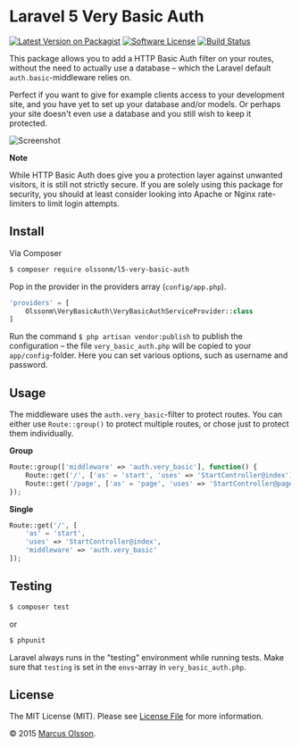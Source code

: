 # Laravel 5 Very Basic Auth

[![Latest Version on Packagist][ico-version]][link-packagist]
[![Software License][ico-license]](LICENSE.md)
[![Build Status][ico-travis]][link-travis]

This package allows you to add a HTTP Basic Auth filter on your routes, without the need to actually use a database – which the Laravel default `auth.basic`-middleware relies on.

Perfect if you want to give for example clients access to your development site, and you have yet to set up your database and/or models. Or perhaps your site doesn't even use a database and you still wish to keep it protected.

![Screenshot](https://cloud.githubusercontent.com/assets/907114/9154094/a34c231a-3e80-11e5-81cc-993b844d6e2f.png)

**Note**

While HTTP Basic Auth does give you a protection layer against unwanted visitors, it is still not strictly secure. If you are solely using this package for security, you should at least consider looking into Apache or Nginx rate-limiters to limit login attempts.

## Install

Via Composer

``` bash
$ composer require olssonm/l5-very-basic-auth
```

Pop in the provider in the providers array (`config/app.php`).

``` php
'providers' = [
    Olssonm\VeryBasicAuth\VeryBasicAuthServiceProvider::class
]
```

Run the command `$ php artisan vendor:publish` to publish the configuration – the file `very_basic_auth.php` will be copied to your `app/config`-folder. Here you can set various options, such as username and password.

## Usage

The middleware uses the `auth.very_basic`-filter to protect routes. You can either use `Route::group()` to protect multiple routes, or chose just to protect them individually.

**Group**
``` php
Route::group(['middleware' => 'auth.very_basic'], function() {
    Route::get('/', ['as' = 'start', 'uses' => 'StartController@index']);
    Route::get('/page', ['as' = 'page', 'uses' => 'StartController@page']);
});
```

**Single**
``` php
Route::get('/', [
    'as' = 'start',
    'uses' => 'StartController@index',
    'middleware' => 'auth.very_basic'
]);
```

## Testing

``` bash
$ composer test
```

or

``` bash
$ phpunit
```

Laravel always runs in the "testing" environment while running tests. Make sure that `testing` is set in the `envs`-array in `very_basic_auth.php`.

## License

The MIT License (MIT). Please see [License File](LICENSE.md) for more information.

© 2015 [Marcus Olsson](https://marcusolsson.me).

[ico-version]: https://img.shields.io/packagist/v/olssonm/l5-very-basic-auth.svg?style=flat-square
[ico-license]: https://img.shields.io/badge/license-MIT-brightgreen.svg?style=flat-square
[ico-travis]: https://img.shields.io/travis/olssonm/l5-very-basic-auth/master.svg?style=flat-square
[link-packagist]: https://packagist.org/packages/olssonm/l5-very-basic-auth
[link-travis]: https://travis-ci.org/olssonm/l5-very-basic-auth
